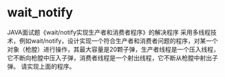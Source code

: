 # wait_notify
JAVA面试题《wait/notify实现生产者和消费者程序》的解决程序
采用多线程技术，例如wait/notify，设计实现一个符合生产者和消费者问题的程序，对某一个对象（枪膛）进行操作，其最大容量是20颗子弹，生产者线程是一个压入线程，它不断向枪膛中压入子弹，消费者线程是一个射出线程，它不断从枪膛中射出子弹。
请实现上面的程序。
